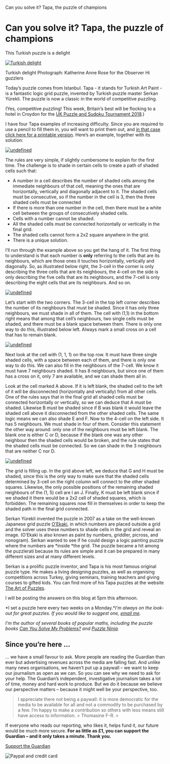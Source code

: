 Can you solve it? Tapa, the puzzle of champions

# Can you solve it? Tapa, the puzzle of champions

This Turkish puzzle is a delight

[ ![Turkish delight](../_resources/dc994c28846433c757395a5b08b749b1.jpg)](https://www.theguardian.com/science/2018/feb/26/can-you-solve-it-tapa-the-puzzle-of-champions#img-1)

Turkish delight Photograph: Katherine Anne Rose for the Observer
Hi guzzlers

Today’s puzzle comes from Istanbul. Tapa - it stands for Turkish Art Paint - is a fantastic logic grid puzzle, invented by Turkish puzzle master Serkan Yürekli. The puzzle is now a classic in the world of competitive puzzling.

(Yes, competitive puzzling! This week, Britain’s best will be flocking to a hotel in Croydon for the [UK Puzzle and Sudoku Tournament 2018](http://www.ukpuzzles.org/ukopen_2018.php).)

I have four Tapa examples of increasing difficulty. Since you are required to use a pencil to fill them in, you will want to print them out, and [in that case click here for a printable version](https://uploads.guim.co.uk/2018/02/24/printable_solution.jpg). Here’s an example, together with its solution:

[ ![undefined](../_resources/b36cbb5e99a4d097565228cf10b90dc4.jpg)](https://www.theguardian.com/science/2018/feb/26/can-you-solve-it-tapa-the-puzzle-of-champions#img-2)

The rules are very simple, if slightly cumbersome to explain for the first time. The challenge is to shade in certain cells to create a path of shaded cells such that:

- A number in a cell describes the number of shaded cells among the immediate neighbours of that cell, meaning the ones that are horizontally, vertically and diagonally adjacent to it. The shaded cells must be consecutive, so if the number in the cell is 3, then the three shaded cells must be connected
- If there is more than one number in the cell, then there must be a white cell between the groups of consecutively shaded cells.
- Cells with a number cannot be shaded.
- All the shaded cells must be connected horizontally or vertically in the final grid.
- The shaded cells cannot form a 2x2 square anywhere in the grid.
- There is a unique solution.

I’ll run through the example above so you get the hang of it. The first thing to understand is that each number is **only** referring to the cells that are its neighbours, which are those ones it touches horizontally, vertically and diagonally. So, as illustrated below right, the 3-cell in the corner is only describing the three cells that are its neighbours, the 4-cell on the side is only describing the five cells that are its neighbours, and the 7-cell is only describing the eight cells that are its neighbours. And so on.

[ ![undefined](../_resources/9f341a060fb2a3bbf4321d99182c85b0.jpg)](https://www.theguardian.com/science/2018/feb/26/can-you-solve-it-tapa-the-puzzle-of-champions#img-3)

Let’s start with the two corners. The 3-cell in the top left corner describes the number of its neighbours that must be shaded. Since it has only three neighbours, we must shade in all of them. The cell with (1,1) in the bottom right means that among that cell’s neighbours, two single cells must be shaded, and there must be a blank space between them. There is only one way to do this, illustrated below left. Always mark a small cross on a cell that has to remain blank.

[ ![undefined](../_resources/3db225803d2906de5672594e218e27d3.jpg)](https://www.theguardian.com/science/2018/feb/26/can-you-solve-it-tapa-the-puzzle-of-champions#img-4)

Next look at the cell with (1, 1, 1) on the top row. It must have three single shaded cells, with a space between each of them, and there is only one way to do this. We can also fill in the neighbours of the 7-cell. We know it must have 7 neighbours shaded. It has 8 neighbours, but since one of them has a cross on it, only 7 are available, and we can shade them all in.

Look at the cell marked A above. If it is left blank, the shaded cell to the left of it will be disconnected (horizontally and vertically) from all other cells. One of the rules says that in the final grid all shaded cells must be connected horizontally or vertically, so we can deduce that A must be shaded. Likewise B must be shaded since if B was blank it would leave the shaded cell above it disconnected from the other shaded cells. The same logic means we can also shade E and F. Now to the 4-cell on the left side. It has 5 neighbours. We must shade in four of them. Consider this statement the other way around: only one of the neighbours must be left blank. The blank one is either C or D, because if the blank one was any other neighbour then the shaded cells would be broken, and the rule states that the shaded cells must be connected. So we can shade in the 3 neighbours that are neither C nor D.

[ ![undefined](../_resources/fc01f422c80b531b997f5d0fdc580e3e.jpg)](https://www.theguardian.com/science/2018/feb/26/can-you-solve-it-tapa-the-puzzle-of-champions#img-5)

The grid is filling up. In the grid above left, we deduce that G and H must be shaded, since this is the only way to make sure that the shaded cells determined by 3-cell on the right column will connect to the other shaded squares. Likewise, the only possible positions of the remaining shaded neighbours of the (1, 5) cell are I an J. Finally, K must be left blank since if we shaded it there would be a 2x2 cell of shaded squares, which is forbidden. The remaining squares now fill in themselves in order to keep the shaded path in the final grid connected.

Serkan Yürekli invented the puzzle in 2007 as a take on the well-known Japanese grid puzzle [O’Ekaki](https://en.wikipedia.org/wiki/Nonogram), in which numbers are placed outside a grid and the solver uses these numbers to shade cells in the grid and reveal an image. (O’Ekaki is also known as paint by numbers, griddler, picross, and nonogram). Serkan wanted to see if he could design a logic painting puzzle where the numbers are *inside *the grid. The puzzle became a hit among the puzzlerati because its rules are simple and it can be prepared in many different sizes and at many different levels.

Serkan is a prolific puzzle inventor, and Tapa is his most famous original puzzle type. He makes a living designing puzzles, as well as organising competitions across Turkey, giving seminars, training teachers and giving courses to gifted kids. You can find more of his Tapa puzzles at the website [The Art of Puzzles](https://www.gmpuzzles.com/blog/tapa-intro/).

I will be posting the answers on this blog at 5pm this afternoon.

*I set a puzzle here every two weeks on a Monday.**I’m always on the look-out for great puzzles. If you would like to suggest one, [email me](https://www.theguardian.com/science/2018/feb/26/can-you-solve-it-tapa-the-puzzle-of-championsmailto:bellospuzzle@gmail.com).*

*I’m the author of several books of popular maths, including the puzzle books [Can You Solve My Problems?](http://amzn.to/2DIDrg4) and [Puzzle Ninja](http://amzn.to/2nQEMYd).*

##  Since you’re here …

… we have a small favour to ask. More people are reading the Guardian than ever but advertising revenues across the media are falling fast. And unlike many news organisations, we haven’t put up a paywall – we want to keep our journalism as open as we can. So you can see why we need to ask for your help. The Guardian’s independent, investigative journalism takes a lot of time, money and hard work to produce. But we do it because we believe our perspective matters – because it might well be your perspective, too.

>  I appreciate there not being a paywall: it is more democratic for the media to be available for all and not a commodity to be purchased by a few. I’m happy to make a contribution so others with less means still have access to information. >  Thomasine F-R. >

If everyone who reads our reporting, who likes it, helps fund it, our future would be much more secure. **For as little as £1, you can support the Guardian – and it only takes a minute. Thank you.**

 [Support the Guardian](https://support.theguardian.com/uk?bundle=contribute&REFPVID=je47ue42sp9ixc9y1pe0&INTCMP=gdnwb_copts_memco_kr1_epic_ask_four_earning_control&acquisitionData=%7B%22source%22%3A%22GUARDIAN_WEB%22%2C%22componentId%22%3A%22gdnwb_copts_memco_kr1_epic_ask_four_earning_control%22%2C%22componentType%22%3A%22ACQUISITIONS_EPIC%22%2C%22campaignCode%22%3A%22gdnwb_copts_memco_kr1_epic_ask_four_earning_control%22%2C%22abTest%22%3A%7B%22name%22%3A%22ContributionsEpicAskFourEarning%22%2C%22variant%22%3A%22control%22%7D%2C%22referrerPageviewId%22%3A%22je47ue42sp9ixc9y1pe0%22%2C%22referrerUrl%22%3A%22https%3A%2F%2Fwww.theguardian.com%2Fscience%2F2018%2Ffeb%2F26%2Fcan-you-solve-it-tapa-the-puzzle-of-champions%22%7D)

 ![Paypal and credit card](../_resources/a694135613d4d89b51f454f993256332.png)